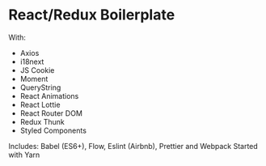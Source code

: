 #  React/Redux Boilerplate
With:

- Axios
- i18next
- JS Cookie
- Moment
- QueryString
- React Animations
- React Lottie
- React Router DOM
- Redux Thunk
- Styled Components

Includes: Babel (ES6+), Flow, Eslint (Airbnb), Prettier and Webpack
Started with Yarn
